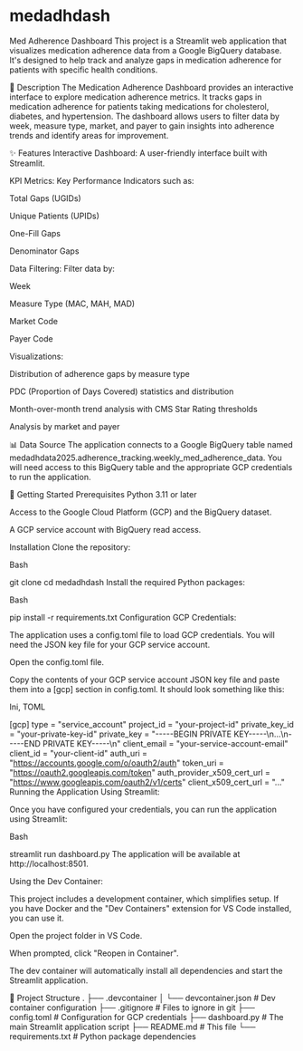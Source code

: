 # medadhdash

Med Adherence Dashboard
This project is a Streamlit web application that visualizes medication adherence data from a Google BigQuery database. It's designed to help track and analyze gaps in medication adherence for patients with specific health conditions.

📜 Description
The Medication Adherence Dashboard provides an interactive interface to explore medication adherence metrics. It tracks gaps in medication adherence for patients taking medications for cholesterol, diabetes, and hypertension. The dashboard allows users to filter data by week, measure type, market, and payer to gain insights into adherence trends and identify areas for improvement.

✨ Features
Interactive Dashboard: A user-friendly interface built with Streamlit.

KPI Metrics: Key Performance Indicators such as:

Total Gaps (UGIDs)

Unique Patients (UPIDs)

One-Fill Gaps

Denominator Gaps

Data Filtering: Filter data by:

Week

Measure Type (MAC, MAH, MAD)

Market Code

Payer Code

Visualizations:

Distribution of adherence gaps by measure type

PDC (Proportion of Days Covered) statistics and distribution

Month-over-month trend analysis with CMS Star Rating thresholds

Analysis by market and payer

📊 Data Source
The application connects to a Google BigQuery table named medadhdata2025.adherence_tracking.weekly_med_adherence_data. You will need access to this BigQuery table and the appropriate GCP credentials to run the application.

🚀 Getting Started
Prerequisites
Python 3.11 or later

Access to the Google Cloud Platform (GCP) and the BigQuery dataset.

A GCP service account with BigQuery read access.

Installation
Clone the repository:

Bash

git clone <repository-url>
cd medadhdash
Install the required Python packages:

Bash

pip install -r requirements.txt
Configuration
GCP Credentials:

The application uses a config.toml file to load GCP credentials. You will need the JSON key file for your GCP service account.

Open the config.toml file.

Copy the contents of your GCP service account JSON key file and paste them into a [gcp] section in config.toml. It should look something like this:

Ini, TOML

[gcp]
type = "service_account"
project_id = "your-project-id"
private_key_id = "your-private-key-id"
private_key = "-----BEGIN PRIVATE KEY-----\n...\n-----END PRIVATE KEY-----\n"
client_email = "your-service-account-email"
client_id = "your-client-id"
auth_uri = "https://accounts.google.com/o/oauth2/auth"
token_uri = "https://oauth2.googleapis.com/token"
auth_provider_x509_cert_url = "https://www.googleapis.com/oauth2/v1/certs"
client_x509_cert_url = "..."
Running the Application
Using Streamlit:

Once you have configured your credentials, you can run the application using Streamlit:

Bash

streamlit run dashboard.py
The application will be available at http://localhost:8501.

Using the Dev Container:

This project includes a development container, which simplifies setup. If you have Docker and the "Dev Containers" extension for VS Code installed, you can use it.

Open the project folder in VS Code.

When prompted, click "Reopen in Container".

The dev container will automatically install all dependencies and start the Streamlit application.

📁 Project Structure
.
├── .devcontainer
│   └── devcontainer.json  # Dev container configuration
├── .gitignore             # Files to ignore in git
├── config.toml            # Configuration for GCP credentials
├── dashboard.py           # The main Streamlit application script
├── README.md              # This file
└── requirements.txt       # Python package dependencies
